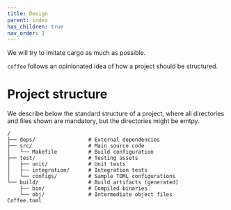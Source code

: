 ```yaml
---
title: Design
parent: index
has_children: true
nav_order: 1
---
```


We will try to imitate cargo as much as possible.

`coffee` follows an opinionated idea of how a project should be structured.

# Project structure

We describe below the standard structure of a project, where all directories and
files shown are mandatory, but the directories might be emtpy.

```
/
├── deps/                 # External dependencies
├── src/                  # Main source code
│   └── Makefile          # Build configuration
├── test/                 # Testing assets
│   ├── unit/             # Unit tests
│   ├── integration/      # Integration tests
│   └── configs/          # Sample TOML configurations
└── build/                # Build artifacts (generated)
    ├── bin/              # Compiled binaries
    └── obj/              # Intermediate object files
Coffee.toml



